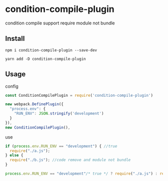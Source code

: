 # condition-compile-plugin

condition compile support require module not bundle

## Install
```
npm i condition-compile-plugin --save-dev
```
```
yarn add -D condition-compile-plugin
```
## Usage
config

```js
const ConditionCompilePlugin = require('condition-compile-plugin')

new webpack.DefinePlugin({
  "process.env": {
    "RUN_ENV": JSON.stringify('development')
  }
}),
new ConditionCompilePlugin(),
```

use
```js
if (process.env.RUN_ENV == "development") { //true
  require("./a.js");
} else {
  require("./b.js"); //code remove and module not bundle
}

process.env.RUN_ENV == "development"/* true */ ? require("./a.js") : require("./b.js")/* code remove and module not bundle */;
```